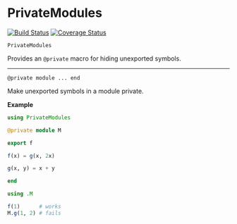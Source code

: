 <!-- Generated by Docile.jl -->

# PrivateModules

[![Build Status](https://travis-ci.org/MichaelHatherly/PrivateModules.jl.svg?branch=master)](https://travis-ci.org/MichaelHatherly/PrivateModules.jl) [![Coverage Status](http://codecov.io/github/MichaelHatherly/PrivateModules.jl/coverage.svg?branch=master)](http://codecov.io/github/MichaelHatherly/PrivateModules.jl?branch=master)

<a name="Main.PrivateModules"></a>

```
PrivateModules
```

Provides an `@private` macro for hiding unexported symbols.

<hr/>

<a name="PrivateModules.@private"></a>

```
@private module ... end
```

Make unexported symbols in a module private.

**Example**

```julia
using PrivateModules

@private module M

export f

f(x) = g(x, 2x)

g(x, y) = x + y

end

using .M

f(1)      # works
M.g(1, 2) # fails
```
